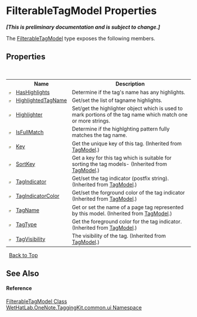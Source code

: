 # FilterableTagModel Properties
 _**\[This is preliminary documentation and is subject to change.\]**_

The <a href="ff6915ee-46c5-1c9e-7b33-f1a306ce968d">FilterableTagModel</a> type exposes the following members.


## Properties
&nbsp;<table><tr><th></th><th>Name</th><th>Description</th></tr><tr><td>![Public property](media/pubproperty.gif "Public property")</td><td><a href="247b1b70-3cb1-b8ba-9e93-a518e8400840">HasHighlights</a></td><td>
Determine if the tag's name has any highlights.</td></tr><tr><td>![Public property](media/pubproperty.gif "Public property")</td><td><a href="c188c327-b193-b58d-7934-38711725d451">HighlightedTagName</a></td><td>
Get/set the list of tagname highlights.</td></tr><tr><td>![Public property](media/pubproperty.gif "Public property")</td><td><a href="deeba836-ff7c-07be-4d16-7a113ba7eb30">Highlighter</a></td><td>
Set/get the highlighter object which is used to mark portions of the tag name which match one or more strings.</td></tr><tr><td>![Public property](media/pubproperty.gif "Public property")</td><td><a href="a3c85c71-c40d-240a-c2cd-16186991c64f">IsFullMatch</a></td><td>
Determine if the highlghting pattern fully matches the tag name.</td></tr><tr><td>![Public property](media/pubproperty.gif "Public property")</td><td><a href="39f847f2-e662-d38f-d07c-23ce3a2b1ee9">Key</a></td><td>
Get the unique key of this tag.
 (Inherited from <a href="c74fe645-91b2-831c-6869-763addf746aa">TagModel</a>.)</td></tr><tr><td>![Public property](media/pubproperty.gif "Public property")</td><td><a href="a43b259f-6bf7-d03e-274e-7d6775a5577a">SortKey</a></td><td>
Get a key for this tag which is suitable for sorting the tag models-
 (Inherited from <a href="c74fe645-91b2-831c-6869-763addf746aa">TagModel</a>.)</td></tr><tr><td>![Public property](media/pubproperty.gif "Public property")</td><td><a href="135e6965-9f92-1c23-f19e-7e1943e7e0c0">TagIndicator</a></td><td>
Get/set the tag indicator (postfix string).
 (Inherited from <a href="c74fe645-91b2-831c-6869-763addf746aa">TagModel</a>.)</td></tr><tr><td>![Public property](media/pubproperty.gif "Public property")</td><td><a href="2b686f19-a0de-d569-81d1-4eb38e69e00b">TagIndicatorColor</a></td><td>
Get/set the forground color of the tag indicator
 (Inherited from <a href="c74fe645-91b2-831c-6869-763addf746aa">TagModel</a>.)</td></tr><tr><td>![Public property](media/pubproperty.gif "Public property")</td><td><a href="1fb2d87e-bc21-a776-f082-c3038bb76179">TagName</a></td><td>
Get or set the name of a page tag represented by this model.
 (Inherited from <a href="c74fe645-91b2-831c-6869-763addf746aa">TagModel</a>.)</td></tr><tr><td>![Public property](media/pubproperty.gif "Public property")</td><td><a href="e964eec6-7268-6b84-ebb8-5f7edf4a58af">TagType</a></td><td>
Get the foreground color for the tag indicator.
 (Inherited from <a href="c74fe645-91b2-831c-6869-763addf746aa">TagModel</a>.)</td></tr><tr><td>![Public property](media/pubproperty.gif "Public property")</td><td><a href="1fd994d7-e049-994c-1ebb-c3a2c6323c85">TagVisibility</a></td><td>
The visibility of the tag.
 (Inherited from <a href="c74fe645-91b2-831c-6869-763addf746aa">TagModel</a>.)</td></tr></table>&nbsp;
<a href="#filterabletagmodel-properties">Back to Top</a>

## See Also


#### Reference
<a href="ff6915ee-46c5-1c9e-7b33-f1a306ce968d">FilterableTagModel Class</a><br /><a href="043a9407-ac38-b3ac-7348-a6090af495ad">WetHatLab.OneNote.TaggingKit.common.ui Namespace</a><br />